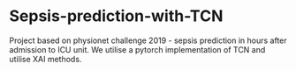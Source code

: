 # Sepsis-prediction-with-TCN
Project based on physionet challenge 2019 - sepsis prediction in hours after admission to ICU unit. We utilise a pytorch implementation of TCN and utilise XAI methods.
